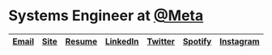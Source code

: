 # Systems Engineer at [@Meta](https://github.com/facebook)

| [Email](https://url.davidepucci.it/email) | [Site](https://davidepucci.it) | [Resume](https://davidepucci.it/resume) | [LinkedIn](https://url.davidepucci.it/linkedin) | [Twitter](https://url.davidepucci.it/twitter) | [Spotify](https://url.davidepucci.it/spotify) | [Instagram](https://url.davidepucci.it/instagram) |
| :---------------------------------------: | :----------------------------: | :-------------------------------------: | :---------------------------------------------: | :-------------------------------------------: | :-------------------------------------------: | :-----------------------------------------------: |
